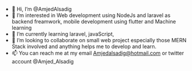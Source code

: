 - 👋 Hi, I’m @AmjedAlsadig
- 👀 I’m interested in Web development using NodeJs and laravel as backend freamwork, mobile development using flutter and Machine learning  
- 🌱 I’m currently learning laravel, javaScript,  
- 💞️ I’m looking to collaborate on small web project especially those MERN Stack involved and anything helps me to develop and learn.  
- 📫 You can reach me at my email Amjedalsadig@hotmail.com or twitter account @Amjed_Alsadig

<!---
AmjedAlsadig/AmjedAlsadig is a ✨ special ✨ repository because its `README.md` (this file) appears on your GitHub profile.
You can click the Preview link to take a look at your changes.
--->
